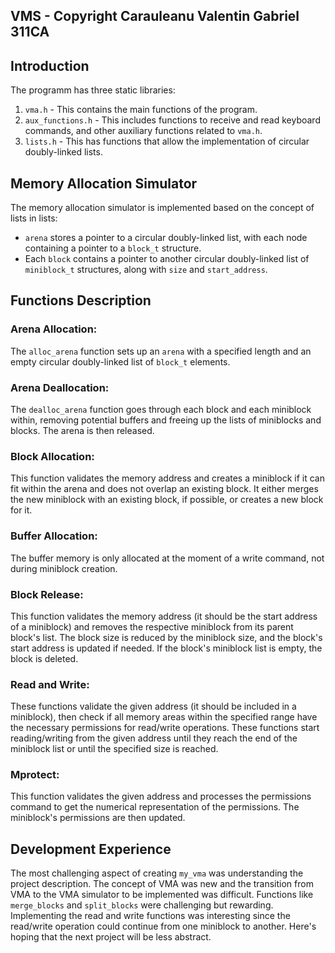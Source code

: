 ## VMS - Copyright Carauleanu Valentin Gabriel 311CA

## Introduction

The programm has three static libraries:

1. `vma.h` - This contains the main functions of the program.
2. `aux_functions.h` - This includes functions to receive and read keyboard commands, and other auxiliary functions related to `vma.h`.
3. `lists.h` - This has functions that allow the implementation of circular doubly-linked lists.

## Memory Allocation Simulator

The memory allocation simulator is implemented based on the concept of lists in lists:

- `arena` stores a pointer to a circular doubly-linked list, with each node containing a pointer to a `block_t` structure.
- Each `block` contains a pointer to another circular doubly-linked list of `miniblock_t` structures, along with `size` and `start_address`.

## Functions Description

### Arena Allocation:
The `alloc_arena` function sets up an `arena` with a specified length and an empty circular doubly-linked list of `block_t` elements.

### Arena Deallocation:
The `dealloc_arena` function goes through each block and each miniblock within, removing potential buffers and freeing up the lists of miniblocks and blocks. The arena is then released.

### Block Allocation: 
This function validates the memory address and creates a miniblock if it can fit within the arena and does not overlap an existing block. It either merges the new miniblock with an existing block, if possible, or creates a new block for it.

### Buffer Allocation:
The buffer memory is only allocated at the moment of a write command, not during miniblock creation.

### Block Release:
This function validates the memory address (it should be the start address of a miniblock) and removes the respective miniblock from its parent block's list. The block size is reduced by the miniblock size, and the block's start address is updated if needed. If the block's miniblock list is empty, the block is deleted.

### Read and Write:
These functions validate the given address (it should be included in a miniblock), then check if all memory areas within the specified range have the necessary permissions for read/write operations. These functions start reading/writing from the given address until they reach the end of the miniblock list or until the specified size is reached.

### Mprotect:
This function validates the given address and processes the permissions command to get the numerical representation of the permissions. The miniblock's permissions are then updated.

## Development Experience

The most challenging aspect of creating `my_vma` was understanding the project description. The concept of VMA was new and the transition from VMA to the VMA simulator to be implemented was difficult. Functions like `merge_blocks` and `split_blocks` were challenging but rewarding. Implementing the read and write functions was interesting since the read/write operation could continue from one miniblock to another. Here's hoping that the next project will be less abstract.
